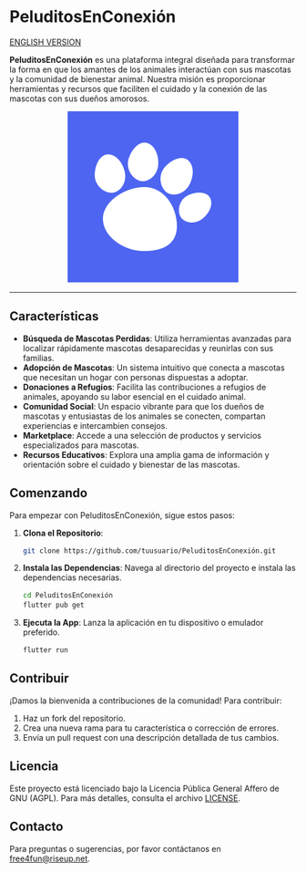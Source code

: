 # PeluditosEnConexión
[ENGLISH VERSION](README.md)

**PeluditosEnConexión** es una plataforma integral diseñada para transformar la forma en que los amantes de los animales interactúan con sus mascotas y la comunidad de bienestar animal. Nuestra misión es proporcionar herramientas y recursos que faciliten el cuidado y la conexión de las mascotas con sus dueños amorosos.

<p align="center">
  <img width="300" height="300" src="/images/icon.png">
</p>

---

## Características

- **Búsqueda de Mascotas Perdidas**: Utiliza herramientas avanzadas para localizar rápidamente mascotas desaparecidas y reunirlas con sus familias.
- **Adopción de Mascotas**: Un sistema intuitivo que conecta a mascotas que necesitan un hogar con personas dispuestas a adoptar.
- **Donaciones a Refugios**: Facilita las contribuciones a refugios de animales, apoyando su labor esencial en el cuidado animal.
- **Comunidad Social**: Un espacio vibrante para que los dueños de mascotas y entusiastas de los animales se conecten, compartan experiencias e intercambien consejos.
- **Marketplace**: Accede a una selección de productos y servicios especializados para mascotas.
- **Recursos Educativos**: Explora una amplia gama de información y orientación sobre el cuidado y bienestar de las mascotas.

## Comenzando

Para empezar con PeluditosEnConexión, sigue estos pasos:

1. **Clona el Repositorio**: 
   ```bash
   git clone https://github.com/tuusuario/PeluditosEnConexión.git
   ```

2. **Instala las Dependencias**: Navega al directorio del proyecto e instala las dependencias necesarias.
   ```bash
   cd PeluditosEnConexión
   flutter pub get
   ```

3. **Ejecuta la App**: Lanza la aplicación en tu dispositivo o emulador preferido.
   ```bash
   flutter run
   ```

## Contribuir

¡Damos la bienvenida a contribuciones de la comunidad! Para contribuir:

1. Haz un fork del repositorio.
2. Crea una nueva rama para tu característica o corrección de errores.
3. Envía un pull request con una descripción detallada de tus cambios.

## Licencia

Este proyecto está licenciado bajo la Licencia Pública General Affero de GNU (AGPL). Para más detalles, consulta el archivo [LICENSE](LICENSE).

## Contacto

Para preguntas o sugerencias, por favor contáctanos en [free4fun@riseup.net](mailto:free4fun@riseup.net).
